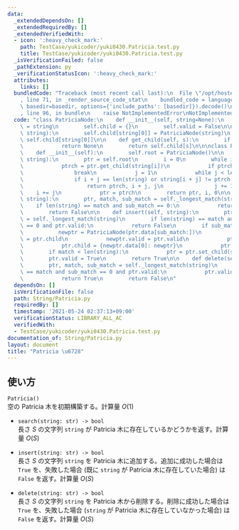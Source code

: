 ```yaml
---
data:
  _extendedDependsOn: []
  _extendedRequiredBy: []
  _extendedVerifiedWith:
  - icon: ':heavy_check_mark:'
    path: TestCase/yukicoder/yuki0430.Patricia.test.py
    title: TestCase/yukicoder/yuki0430.Patricia.test.py
  _isVerificationFailed: false
  _pathExtension: py
  _verificationStatusIcon: ':heavy_check_mark:'
  attributes:
    links: []
  bundledCode: "Traceback (most recent call last):\n  File \"/opt/hostedtoolcache/Python/3.10.1/x64/lib/python3.10/site-packages/onlinejudge_verify/documentation/build.py\"\
    , line 71, in _render_source_code_stat\n    bundled_code = language.bundle(stat.path,\
    \ basedir=basedir, options={'include_paths': [basedir]}).decode()\n  File \"/opt/hostedtoolcache/Python/3.10.1/x64/lib/python3.10/site-packages/onlinejudge_verify/languages/python.py\"\
    , line 96, in bundle\n    raise NotImplementedError\nNotImplementedError\n"
  code: "class PatriciaNode:\n    def __init__(self, string=None):\n        self.data\
    \ = string\n        self.child = {}\n        self.valid = False\n\n    def set_child(self,\
    \ string):\n        self.child[string[0]] = PatriciaNode(string)\n        return\
    \ self.child[string[0]]\n\n    def get_child(self, s):\n        if s not in self.child:\n\
    \            return None\n        return self.child[s]\n\n\nclass Patricia:\n\
    \    def __init__(self):\n        self.root = PatriciaNode()\n\n    def _longest_match(self,\
    \ string):\n        ptr = self.root\n        i = 0\n        while i < len(string):\n\
    \            ptrch = ptr.get_child(string[i])\n            if ptrch is None:\n\
    \                break\n            j = 1\n            while j < len(ptrch .data):\n\
    \                if i + j == len(string) or string[i + j] != ptrch.data[j]:\n\
    \                    return ptrch, i + j, j\n                j += 1\n        \
    \    i += j\n            ptr = ptrch\n        return ptr, i, 0\n\n    def search(self,\
    \ string):\n        ptr, match, sub_match = self._longest_match(string)\n    \
    \    if len(string) == match and sub_match == 0:\n            return ptr.valid\n\
    \        return False\n\n    def insert(self, string):\n        ptr, match, sub_match\
    \ = self._longest_match(string)\n        if len(string) == match and sub_match\
    \ == 0 and ptr.valid:\n            return False\n        if sub_match > 0:\n \
    \           newptr = PatriciaNode(ptr.data[sub_match:])\n            newptr.child\
    \ = ptr.child\n            newptr.valid = ptr.valid\n            ptr.data = ptr.data[:sub_match]\n\
    \            ptr.child = {newptr.data[0]: newptr}\n            ptr.valid = False\n\
    \        if match < len(string):\n            ptr = ptr.set_child(string[match:])\n\
    \        ptr.valid = True\n        return True\n\n    def delete(self, string):\n\
    \        ptr, match, sub_match = self._longest_match(string)\n        if len(string)\
    \ == match and sub_match == 0 and ptr.valid:\n            ptr.valid = False\n\
    \            return True\n        return False\n"
  dependsOn: []
  isVerificationFile: false
  path: String/Patricia.py
  requiredBy: []
  timestamp: '2021-05-24 02:37:13+09:00'
  verificationStatus: LIBRARY_ALL_AC
  verifiedWith:
  - TestCase/yukicoder/yuki0430.Patricia.test.py
documentation_of: String/Patricia.py
layout: document
title: "Patricia \u6728"
---
```


## 使い方
`Patricia()`  
空の Patricia 木を初期構築する。計算量 $O(1)$

- `search(string: str) -> bool`  
長さ $S$ の文字列 `string` が Patricia 木に存在しているかどうかを返す。計算量 $O(S)$

- `insert(string: str) -> bool`  
長さ $S$ の文字列 `string` を Patricia 木に追加する。追加に成功した場合は `True` を、失敗した場合 (既に `string` が Patricia 木に存在していた場合) は `False` を返す。計算量 $O(S)$ 

- `delete(string: str) -> bool`  
長さ $S$ の文字列 `string` を Patricia 木から削除する。削除に成功した場合は `True` を、失敗した場合 (`string` が Patricia 木に存在していなかった場合) は `False` を返す。計算量 $O(S)$
